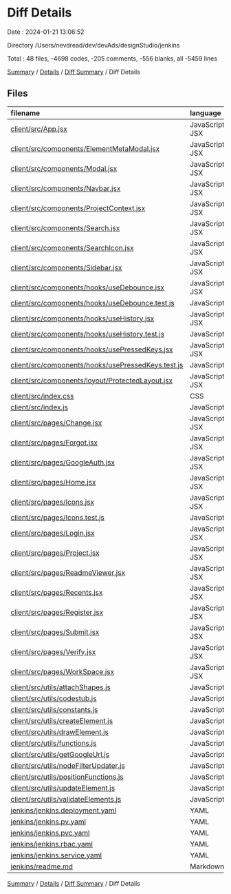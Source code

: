 # Diff Details

Date : 2024-01-21 13:06:52

Directory /Users/nevdread/dev/devAds/designStudio/jenkins

Total : 48 files,  -4698 codes, -205 comments, -556 blanks, all -5459 lines

[Summary](results.md) / [Details](details.md) / [Diff Summary](diff.md) / Diff Details

## Files
| filename | language | code | comment | blank | total |
| :--- | :--- | ---: | ---: | ---: | ---: |
| [client/src/App.jsx](/client/src/App.jsx) | JavaScript JSX | -39 | 0 | -3 | -42 |
| [client/src/components/ElementMetaModal.jsx](/client/src/components/ElementMetaModal.jsx) | JavaScript JSX | -254 | -4 | -14 | -272 |
| [client/src/components/Modal.jsx](/client/src/components/Modal.jsx) | JavaScript JSX | -30 | -1 | -4 | -35 |
| [client/src/components/Navbar.jsx](/client/src/components/Navbar.jsx) | JavaScript JSX | -243 | -13 | -16 | -272 |
| [client/src/components/ProjectContext.jsx](/client/src/components/ProjectContext.jsx) | JavaScript JSX | -18 | 0 | -5 | -23 |
| [client/src/components/Search.jsx](/client/src/components/Search.jsx) | JavaScript JSX | -73 | -3 | -6 | -82 |
| [client/src/components/SearchIcon.jsx](/client/src/components/SearchIcon.jsx) | JavaScript JSX | -28 | 0 | -1 | -29 |
| [client/src/components/Sidebar.jsx](/client/src/components/Sidebar.jsx) | JavaScript JSX | -85 | -6 | -11 | -102 |
| [client/src/components/hooks/useDebounce.jsx](/client/src/components/hooks/useDebounce.jsx) | JavaScript JSX | -14 | 0 | -6 | -20 |
| [client/src/components/hooks/useDebounce.test.js](/client/src/components/hooks/useDebounce.test.js) | JavaScript | -31 | -6 | -12 | -49 |
| [client/src/components/hooks/useHistory.jsx](/client/src/components/hooks/useHistory.jsx) | JavaScript JSX | -30 | -7 | -7 | -44 |
| [client/src/components/hooks/useHistory.test.js](/client/src/components/hooks/useHistory.test.js) | JavaScript | -33 | 0 | -15 | -48 |
| [client/src/components/hooks/usePressedKeys.jsx](/client/src/components/hooks/usePressedKeys.jsx) | JavaScript JSX | -24 | 0 | -7 | -31 |
| [client/src/components/hooks/usePressedKeys.test.js](/client/src/components/hooks/usePressedKeys.test.js) | JavaScript | -17 | -1 | -6 | -24 |
| [client/src/components/loyout/ProtectedLayout.jsx](/client/src/components/loyout/ProtectedLayout.jsx) | JavaScript JSX | -96 | -3 | -16 | -115 |
| [client/src/index.css](/client/src/index.css) | CSS | -3 | 0 | -2 | -5 |
| [client/src/index.js](/client/src/index.js) | JavaScript | -20 | 0 | -2 | -22 |
| [client/src/pages/Change.jsx](/client/src/pages/Change.jsx) | JavaScript JSX | -75 | -2 | -12 | -89 |
| [client/src/pages/Forgot.jsx](/client/src/pages/Forgot.jsx) | JavaScript JSX | -68 | -2 | -9 | -79 |
| [client/src/pages/GoogleAuth.jsx](/client/src/pages/GoogleAuth.jsx) | JavaScript JSX | -50 | 0 | -3 | -53 |
| [client/src/pages/Home.jsx](/client/src/pages/Home.jsx) | JavaScript JSX | -202 | 0 | -16 | -218 |
| [client/src/pages/Icons.jsx](/client/src/pages/Icons.jsx) | JavaScript JSX | -39 | -2 | -5 | -46 |
| [client/src/pages/Icons.test.js](/client/src/pages/Icons.test.js) | JavaScript | -32 | 0 | -5 | -37 |
| [client/src/pages/Login.jsx](/client/src/pages/Login.jsx) | JavaScript JSX | -82 | -2 | -7 | -91 |
| [client/src/pages/Project.jsx](/client/src/pages/Project.jsx) | JavaScript JSX | -413 | -57 | -41 | -511 |
| [client/src/pages/ReadmeViewer.jsx](/client/src/pages/ReadmeViewer.jsx) | JavaScript JSX | -11 | -11 | -7 | -29 |
| [client/src/pages/Recents.jsx](/client/src/pages/Recents.jsx) | JavaScript JSX | -44 | 0 | -5 | -49 |
| [client/src/pages/Register.jsx](/client/src/pages/Register.jsx) | JavaScript JSX | -92 | -2 | -9 | -103 |
| [client/src/pages/Submit.jsx](/client/src/pages/Submit.jsx) | JavaScript JSX | -47 | 0 | -5 | -52 |
| [client/src/pages/Verify.jsx](/client/src/pages/Verify.jsx) | JavaScript JSX | -54 | -2 | -6 | -62 |
| [client/src/pages/WorkSpace.jsx](/client/src/pages/WorkSpace.jsx) | JavaScript JSX | -1,490 | -57 | -119 | -1,666 |
| [client/src/utils/attachShapes.js](/client/src/utils/attachShapes.js) | JavaScript | -59 | -18 | -21 | -98 |
| [client/src/utils/codestub.js](/client/src/utils/codestub.js) | JavaScript | -183 | -7 | -71 | -261 |
| [client/src/utils/constants.js](/client/src/utils/constants.js) | JavaScript | -4 | 0 | -1 | -5 |
| [client/src/utils/createElement.js](/client/src/utils/createElement.js) | JavaScript | -93 | 0 | -8 | -101 |
| [client/src/utils/drawElement.js](/client/src/utils/drawElement.js) | JavaScript | -169 | -17 | -23 | -209 |
| [client/src/utils/functions.js](/client/src/utils/functions.js) | JavaScript | -6 | 0 | -3 | -9 |
| [client/src/utils/getGoogleUrl.js](/client/src/utils/getGoogleUrl.js) | JavaScript | -17 | 0 | -6 | -23 |
| [client/src/utils/nodeFilterUpdater.js](/client/src/utils/nodeFilterUpdater.js) | JavaScript | -213 | -13 | -19 | -245 |
| [client/src/utils/positionFunctions.js](/client/src/utils/positionFunctions.js) | JavaScript | -184 | -1 | -20 | -205 |
| [client/src/utils/updateElement.js](/client/src/utils/updateElement.js) | JavaScript | -132 | 0 | -7 | -139 |
| [client/src/utils/validateElements.js](/client/src/utils/validateElements.js) | JavaScript | -54 | -2 | -13 | -69 |
| [jenkins/jenkins.deployment.yaml](/jenkins/jenkins.deployment.yaml) | YAML | 49 | 0 | 1 | 50 |
| [jenkins/jenkins.pv.yaml](/jenkins/jenkins.pv.yaml) | YAML | 14 | 21 | 0 | 35 |
| [jenkins/jenkins.pvc.yaml](/jenkins/jenkins.pvc.yaml) | YAML | 11 | 13 | 1 | 25 |
| [jenkins/jenkins.rbac.yaml](/jenkins/jenkins.rbac.yaml) | YAML | 48 | 0 | 2 | 50 |
| [jenkins/jenkins.service.yaml](/jenkins/jenkins.service.yaml) | YAML | 21 | 0 | 1 | 22 |
| [jenkins/readme.md](/jenkins/readme.md) | Markdown | 10 | 0 | 13 | 23 |

[Summary](results.md) / [Details](details.md) / [Diff Summary](diff.md) / Diff Details